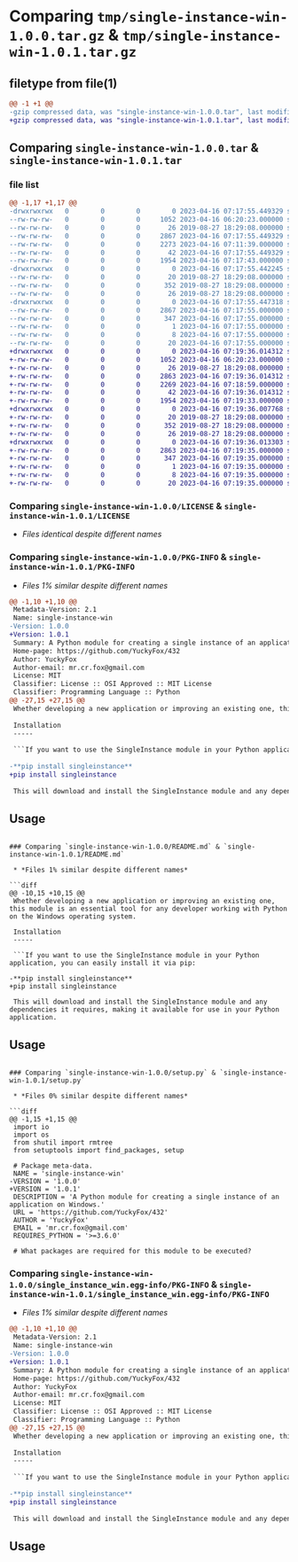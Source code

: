 # Comparing `tmp/single-instance-win-1.0.0.tar.gz` & `tmp/single-instance-win-1.0.1.tar.gz`

## filetype from file(1)

```diff
@@ -1 +1 @@
-gzip compressed data, was "single-instance-win-1.0.0.tar", last modified: Sun Apr 16 07:17:55 2023, max compression
+gzip compressed data, was "single-instance-win-1.0.1.tar", last modified: Sun Apr 16 07:19:36 2023, max compression
```

## Comparing `single-instance-win-1.0.0.tar` & `single-instance-win-1.0.1.tar`

### file list

```diff
@@ -1,17 +1,17 @@
-drwxrwxrwx   0        0        0        0 2023-04-16 07:17:55.449329 single-instance-win-1.0.0/
--rw-rw-rw-   0        0        0     1052 2023-04-16 06:20:23.000000 single-instance-win-1.0.0/LICENSE
--rw-rw-rw-   0        0        0       26 2019-08-27 18:29:08.000000 single-instance-win-1.0.0/MANIFEST.in
--rw-rw-rw-   0        0        0     2867 2023-04-16 07:17:55.449329 single-instance-win-1.0.0/PKG-INFO
--rw-rw-rw-   0        0        0     2273 2023-04-16 07:11:39.000000 single-instance-win-1.0.0/README.md
--rw-rw-rw-   0        0        0       42 2023-04-16 07:17:55.449329 single-instance-win-1.0.0/setup.cfg
--rw-rw-rw-   0        0        0     1954 2023-04-16 07:17:43.000000 single-instance-win-1.0.0/setup.py
-drwxrwxrwx   0        0        0        0 2023-04-16 07:17:55.442245 single-instance-win-1.0.0/single-instance-win/
--rw-rw-rw-   0        0        0       20 2019-08-27 18:29:08.000000 single-instance-win-1.0.0/single-instance-win/__init__.py
--rw-rw-rw-   0        0        0      352 2019-08-27 18:29:08.000000 single-instance-win-1.0.0/single-instance-win/__version__.py
--rw-rw-rw-   0        0        0       26 2019-08-27 18:29:08.000000 single-instance-win-1.0.0/single-instance-win/core.py
-drwxrwxrwx   0        0        0        0 2023-04-16 07:17:55.447318 single-instance-win-1.0.0/single_instance_win.egg-info/
--rw-rw-rw-   0        0        0     2867 2023-04-16 07:17:55.000000 single-instance-win-1.0.0/single_instance_win.egg-info/PKG-INFO
--rw-rw-rw-   0        0        0      347 2023-04-16 07:17:55.000000 single-instance-win-1.0.0/single_instance_win.egg-info/SOURCES.txt
--rw-rw-rw-   0        0        0        1 2023-04-16 07:17:55.000000 single-instance-win-1.0.0/single_instance_win.egg-info/dependency_links.txt
--rw-rw-rw-   0        0        0        8 2023-04-16 07:17:55.000000 single-instance-win-1.0.0/single_instance_win.egg-info/requires.txt
--rw-rw-rw-   0        0        0       20 2023-04-16 07:17:55.000000 single-instance-win-1.0.0/single_instance_win.egg-info/top_level.txt
+drwxrwxrwx   0        0        0        0 2023-04-16 07:19:36.014312 single-instance-win-1.0.1/
+-rw-rw-rw-   0        0        0     1052 2023-04-16 06:20:23.000000 single-instance-win-1.0.1/LICENSE
+-rw-rw-rw-   0        0        0       26 2019-08-27 18:29:08.000000 single-instance-win-1.0.1/MANIFEST.in
+-rw-rw-rw-   0        0        0     2863 2023-04-16 07:19:36.014312 single-instance-win-1.0.1/PKG-INFO
+-rw-rw-rw-   0        0        0     2269 2023-04-16 07:18:59.000000 single-instance-win-1.0.1/README.md
+-rw-rw-rw-   0        0        0       42 2023-04-16 07:19:36.014312 single-instance-win-1.0.1/setup.cfg
+-rw-rw-rw-   0        0        0     1954 2023-04-16 07:19:33.000000 single-instance-win-1.0.1/setup.py
+drwxrwxrwx   0        0        0        0 2023-04-16 07:19:36.007768 single-instance-win-1.0.1/single-instance-win/
+-rw-rw-rw-   0        0        0       20 2019-08-27 18:29:08.000000 single-instance-win-1.0.1/single-instance-win/__init__.py
+-rw-rw-rw-   0        0        0      352 2019-08-27 18:29:08.000000 single-instance-win-1.0.1/single-instance-win/__version__.py
+-rw-rw-rw-   0        0        0       26 2019-08-27 18:29:08.000000 single-instance-win-1.0.1/single-instance-win/core.py
+drwxrwxrwx   0        0        0        0 2023-04-16 07:19:36.013303 single-instance-win-1.0.1/single_instance_win.egg-info/
+-rw-rw-rw-   0        0        0     2863 2023-04-16 07:19:35.000000 single-instance-win-1.0.1/single_instance_win.egg-info/PKG-INFO
+-rw-rw-rw-   0        0        0      347 2023-04-16 07:19:35.000000 single-instance-win-1.0.1/single_instance_win.egg-info/SOURCES.txt
+-rw-rw-rw-   0        0        0        1 2023-04-16 07:19:35.000000 single-instance-win-1.0.1/single_instance_win.egg-info/dependency_links.txt
+-rw-rw-rw-   0        0        0        8 2023-04-16 07:19:35.000000 single-instance-win-1.0.1/single_instance_win.egg-info/requires.txt
+-rw-rw-rw-   0        0        0       20 2023-04-16 07:19:35.000000 single-instance-win-1.0.1/single_instance_win.egg-info/top_level.txt
```

### Comparing `single-instance-win-1.0.0/LICENSE` & `single-instance-win-1.0.1/LICENSE`

 * *Files identical despite different names*

### Comparing `single-instance-win-1.0.0/PKG-INFO` & `single-instance-win-1.0.1/PKG-INFO`

 * *Files 1% similar despite different names*

```diff
@@ -1,10 +1,10 @@
 Metadata-Version: 2.1
 Name: single-instance-win
-Version: 1.0.0
+Version: 1.0.1
 Summary: A Python module for creating a single instance of an application on Windows.
 Home-page: https://github.com/YuckyFox/432
 Author: YuckyFox
 Author-email: mr.cr.fox@gmail.com
 License: MIT
 Classifier: License :: OSI Approved :: MIT License
 Classifier: Programming Language :: Python
@@ -27,15 +27,15 @@
 Whether developing a new application or improving an existing one, this module is an essential tool for any developer working with Python on the Windows operating system.
 
 Installation
 -----
 
 ```If you want to use the SingleInstance module in your Python application, you can easily install it via pip:
 
-**pip install singleinstance**
+pip install singleinstance
 
 This will download and install the SingleInstance module and any dependencies it requires, making it available for use in your Python application.
 ```
 
 Usage
 -----
```

### Comparing `single-instance-win-1.0.0/README.md` & `single-instance-win-1.0.1/README.md`

 * *Files 1% similar despite different names*

```diff
@@ -10,15 +10,15 @@
 Whether developing a new application or improving an existing one, this module is an essential tool for any developer working with Python on the Windows operating system.
 
 Installation
 -----
 
 ```If you want to use the SingleInstance module in your Python application, you can easily install it via pip:
 
-**pip install singleinstance**
+pip install singleinstance
 
 This will download and install the SingleInstance module and any dependencies it requires, making it available for use in your Python application.
 ```
 
 Usage
 -----
```

### Comparing `single-instance-win-1.0.0/setup.py` & `single-instance-win-1.0.1/setup.py`

 * *Files 0% similar despite different names*

```diff
@@ -1,15 +1,15 @@
 import io
 import os
 from shutil import rmtree
 from setuptools import find_packages, setup
 
 # Package meta-data.
 NAME = 'single-instance-win'
-VERSION = '1.0.0'
+VERSION = '1.0.1'
 DESCRIPTION = 'A Python module for creating a single instance of an application on Windows.'
 URL = 'https://github.com/YuckyFox/432'
 AUTHOR = 'YuckyFox'
 EMAIL = 'mr.cr.fox@gmail.com'
 REQUIRES_PYTHON = '>=3.6.0'
 
 # What packages are required for this module to be executed?
```

### Comparing `single-instance-win-1.0.0/single_instance_win.egg-info/PKG-INFO` & `single-instance-win-1.0.1/single_instance_win.egg-info/PKG-INFO`

 * *Files 1% similar despite different names*

```diff
@@ -1,10 +1,10 @@
 Metadata-Version: 2.1
 Name: single-instance-win
-Version: 1.0.0
+Version: 1.0.1
 Summary: A Python module for creating a single instance of an application on Windows.
 Home-page: https://github.com/YuckyFox/432
 Author: YuckyFox
 Author-email: mr.cr.fox@gmail.com
 License: MIT
 Classifier: License :: OSI Approved :: MIT License
 Classifier: Programming Language :: Python
@@ -27,15 +27,15 @@
 Whether developing a new application or improving an existing one, this module is an essential tool for any developer working with Python on the Windows operating system.
 
 Installation
 -----
 
 ```If you want to use the SingleInstance module in your Python application, you can easily install it via pip:
 
-**pip install singleinstance**
+pip install singleinstance
 
 This will download and install the SingleInstance module and any dependencies it requires, making it available for use in your Python application.
 ```
 
 Usage
 -----
```

